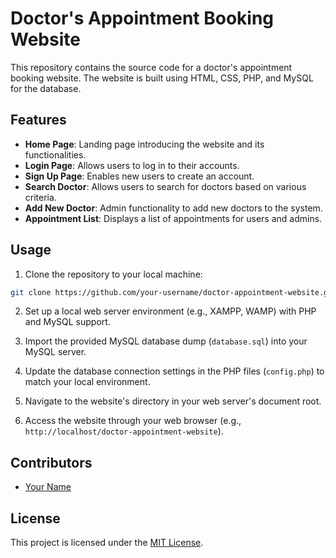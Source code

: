 # Doctor's Appointment Booking Website

This repository contains the source code for a doctor's appointment booking website. The website is built using HTML, CSS, PHP, and MySQL for the database.

## Features

- **Home Page**: Landing page introducing the website and its functionalities.
- **Login Page**: Allows users to log in to their accounts.
- **Sign Up Page**: Enables new users to create an account.
- **Search Doctor**: Allows users to search for doctors based on various criteria.
- **Add New Doctor**: Admin functionality to add new doctors to the system.
- **Appointment List**: Displays a list of appointments for users and admins.

## Usage

1. Clone the repository to your local machine:

```bash
git clone https://github.com/your-username/doctor-appointment-website.git
```

2. Set up a local web server environment (e.g., XAMPP, WAMP) with PHP and MySQL support.

3. Import the provided MySQL database dump (`database.sql`) into your MySQL server.

4. Update the database connection settings in the PHP files (`config.php`) to match your local environment.

5. Navigate to the website's directory in your web server's document root.

6. Access the website through your web browser (e.g., `http://localhost/doctor-appointment-website`).

## Contributors

- [Your Name](https://github.com/your-username)

## License

This project is licensed under the [MIT License](LICENSE).
